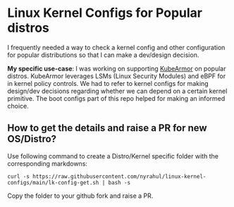 # Linux Kernel Configs for Popular distros

I frequently needed a way to check a kernel config and other configuration for popular distributions so that I can make a dev/design decision.

**My specific use-case**:
I was working on supporting [KubeArmor](https://github.com/kubearmor/kubearmor) on popular distros. KubeArmor leverages LSMs (Linux Security Modules) and eBPF for in kernel policy controls. We had to refer to kernel configs for making design/dev decisions regarding whether we can depend on a certain kernel primitive. The boot configs part of this repo helped for making an informed choice.

## How to get the details and raise a PR for new OS/Distro?

Use following command to create a Distro/Kernel specific folder with the corresponding markdowns:
```
curl -s https://raw.githubusercontent.com/nyrahul/linux-kernel-configs/main/lk-config-get.sh | bash -s
```
Copy the folder to your github fork and raise a PR.
